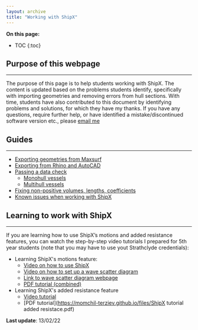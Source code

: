 ```yaml
---
layout: archive
title: "Working with ShipX"
---
```


 **On this page:**


* TOC
{:toc}


## **Purpose of this webpage**
---
The purpose of this page is to help students working with ShipX. The content is updated based on the problems students identify, specifically with importing geometries and removing errors from hull sections. With time, students have also contributed to this document by identifying problems and solutions, for which they have my thanks. If you have any questions, require further help, or have identified a mistake/discontinued software version etc., please [email me](mailto:momchil.terziev@strath.ac.uk)

## **Guides**
---
 - [Exporting geometries from Maxsurf](https://momchil-terziev.github.io/resources/exporting-geometries-from-maxsurf)
 - [Exporting from Rhino and AutoCAD](https://momchil-terziev.github.io/resources/exporting-from-rhino-autocad)
 - [Passing a data check](https://momchil-terziev.github.io/resources/working-with-dxf-files)
   - [Monohull vessels](https://momchil-terziev.github.io/resources/Monohulls)
   - [Multihull vessels](https://momchil-terziev.github.io/resources/Multihulls)
 - [Fixing non-positive volumes, lengths, coefficients](https://momchil-terziev.github.io/resources/non-positive-data)
 - [Known issues when working with ShipX](https://momchil-terziev.github.io/resources/Known%20problems/)

## **Learning to work with ShipX**
---
If you are learning how to use ShipX’s motions and added resistance features, you can watch the step-by-step video tutorials I prepared for 5th year students (note that you may have to use yout Strathclyde credentials):

 - Learning ShipX's motions feature: 
   - [Video on how to use ShipX](https://web.microsoftstream.com/video/8c8932ad-6f2c-4593-9026-07f28d40ea48)
   - [Video on how to set up a wave scatter diagram](https://web.microsoftstream.com/video/8337ccbb-7399-463a-b9c2-f01bf2d3fe66)
   - [Link to wave scatter diagram webpage](https://app.metoceanview.com/helm/#/)
   - [PDF tutorial (combined)](https://momchil-terziev.github.io/files/ShipX-tutorial-NM529NM835.pdf)
 - Learning ShipX's added resistance feature
   - [Video tutorial](https://web.microsoftstream.com/video/ec0c487c-2a98-4d09-84a9-19b51ece039f)
   - [PDF tutorial](https://momchil-terziev.github.io/files/ShipX tutorial added resistace.pdf)
 
 
**Last update**: 13/02/22
